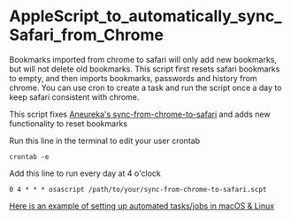 # AppleScript_to_automatically_sync_Safari_from_Chrome
Bookmarks imported from chrome to safari will only add new bookmarks, but will not delete old bookmarks. This script first resets safari bookmarks to empty, and then imports bookmarks, passwords and history from chrome. You can use cron to create a task and run the script once a day to keep safari consistent with chrome.

This script fixes [Aneureka's sync-from-chrome-to-safari](https://gist.github.com/Aneureka/41e4ee6ecb797bc97d20a44927d3dcbe) and adds new functionality to reset bookmarks

Run this line in the terminal to edit your user crontab
```
crontab -e
```

Add this line to run every day at 4 o'clock
```
0 4 * * * osascript /path/to/your/sync-from-chrome-to-safari.scpt
```

[Here is an example of setting up automated tasks/jobs in macOS & Linux](https://towardsdatascience.com/a-step-by-step-guide-to-scheduling-tasks-for-your-data-science-project-d7df4531fc41#:~:text=towardsdatascience.com-,cron%20for%20Linux/macOS,-In%20macOS%2C%20you)
